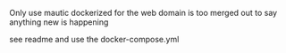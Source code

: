 Only use mautic dockerized for the web domain is too 
merged out to say anything new is happening

see readme and use the docker-compose.yml
